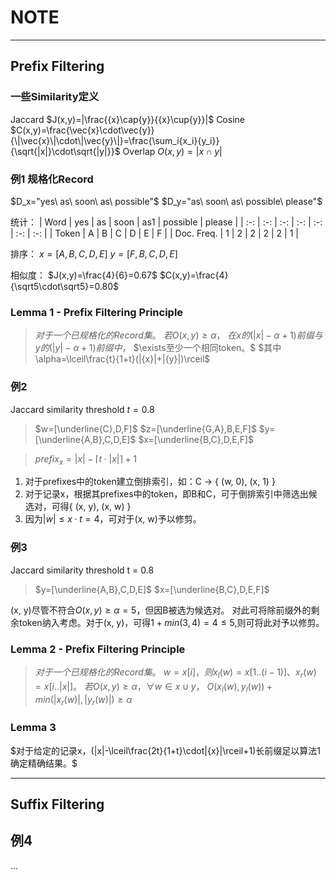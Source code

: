 # NOTE
---

## Prefix Filtering
### 一些Similarity定义
Jaccard $J(x,y)=|\frac{{x}\cap{y}}{{x}\cup{y}}|$
Cosine $C(x,y)=\frac{\vec{x}\cdot\vec{y}}{\|\vec{x}\|\cdot\|\vec{y}\|}=\frac{\sum_i{x_i}{y_i}}{\sqrt{|x|}\cdot\sqrt{|y|}}$
Overlap $O(x,y)=|{x}\cap{y}|$

### 例1 规格化Record
$D_x="yes\ as\ soon\ as\ possible"$
$D_y="as\ soon\ as\ possible\ please"$

统计：
| Word | yes | as | soon | as1 | possible | please |
| :-: | :-: | :-: | :-: | :-: | :-: | :-: |
| Token | A | B | C | D | E | F |
| Doc. Freq. | 1 | 2 | 2 | 2 | 2 | 1 |

排序：
$x=[A,B,C,D,E]$
$y=[F,B,C,D,E]$

相似度：
$J(x,y)=\frac{4}{6}=0.67$
$C(x,y)=\frac{4}{\sqrt5\cdot\sqrt5}=0.80$

### Lemma 1 - Prefix Filtering Principle
> $对于一个已规格化的Record集。$
> $若O(x,y) \geq \alpha，$
> $在x的(|x|-\alpha+1)前缀与y的(|y|-\alpha+1)前缀中，$
> $\exists至少一个相同token。$
> $其中\alpha=\lceil\frac{t}{1+t}(|{x}|+|{y}|)\rceil$

### 例2
Jaccard similarity threshold $t=0.8$
> $w=[\underline{C},D,F]$
> $z=[\underline{G,A},B,E,F]$
> $y=[\underline{A,B},C,D,E]$
> $x=[\underline{B,C},D,E,F]$

> $prefix_x=|{x}|-\lceil{t}\cdot|{x}|\rceil+1$

1. 对于prefixes中的token建立倒排索引，如：C -> { (w, 0), (x, 1) }
2. 对于记录x，根据其prefixes中的token，即B和C，可于倒排索引中筛选出候选对，可得{ (x, y), (x, w) }
3. 因为$|w| \leq x ⋅ t = 4$，可对于(x, w)予以修剪。

### 例3 
Jaccard similarity threshold t = 0.8
> $y=[\underline{A,B},C,D,E]$
> $x=[\underline{B,C},D,E,F]$

(x, y)尽管不符合$O(x,y) \geq \alpha = 5$，但因B被选为候选对。
对此可将除前缀外的剩余token纳入考虑。对于(x, y)，可得$1+min(3,4)=4\leq5$,则可将此对予以修剪。

### Lemma 2 - Prefix Filtering Principle
> $对于一个已规格化的Record集。$
> $w = x[i]，则x_l(w)=x[1..(i-1)]、x_r(w)=x[i..|x|]。$
> $若O(x, y) \geq \alpha，\forall w \in x \cup y，$
> $O(x_l(w), y_l(w))+min(|x_r(w)|, |y_r(w)|)\geq\alpha$

### Lemma 3
$对于给定的记录x，(|x|-\lceil\frac{2t}{1+t}\cdot|{x}|\rceil+1)长前缀足以算法1确定精确结果。$

---

## Suffix Filtering
## 例4
...
